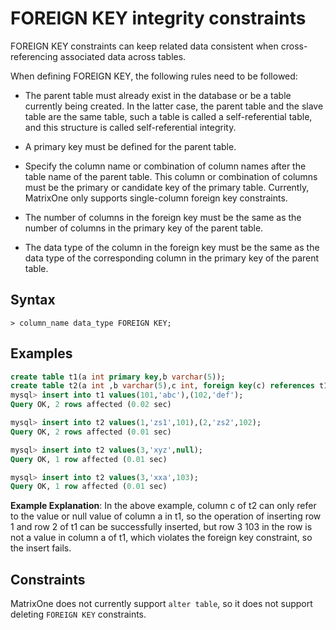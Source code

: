 # FOREIGN KEY integrity constraints

FOREIGN KEY constraints can keep related data consistent when cross-referencing associated data across tables.

When defining FOREIGN KEY, the following rules need to be followed:

- The parent table must already exist in the database or be a table currently being created. In the latter case, the parent table and the slave table are the same table, such a table is called a self-referential table, and this structure is called self-referential integrity.

- A primary key must be defined for the parent table.

- Specify the column name or combination of column names after the table name of the parent table. This column or combination of columns must be the primary or candidate key of the primary table. Currently, MatrixOne only supports single-column foreign key constraints.

- The number of columns in the foreign key must be the same as the number of columns in the primary key of the parent table.

- The data type of the column in the foreign key must be the same as the data type of the corresponding column in the primary key of the parent table.

## **Syntax**

```
> column_name data_type FOREIGN KEY;
```

## **Examples**

```sql
create table t1(a int primary key,b varchar(5));
create table t2(a int ,b varchar(5),c int, foreign key(c) references t1(a));
mysql> insert into t1 values(101,'abc'),(102,'def');
Query OK, 2 rows affected (0.02 sec)

mysql> insert into t2 values(1,'zs1',101),(2,'zs2',102);
Query OK, 2 rows affected (0.01 sec)

mysql> insert into t2 values(3,'xyz',null);
Query OK, 1 row affected (0.01 sec)

mysql> insert into t2 values(3,'xxa',103);
Query OK, 1 row affected (0.01 sec)
```

**Example Explanation**: In the above example, column c of t2 can only refer to the value or null value of column a in t1, so the operation of inserting row 1 and row 2 of t1 can be successfully inserted, but row 3 103 in the row is not a value in column a of t1, which violates the foreign key constraint, so the insert fails.

## **Constraints**

MatrixOne does not currently support `alter table`, so it does not support deleting `FOREIGN KEY` constraints.
